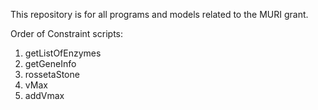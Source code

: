 This repository is for all programs and models related to the MURI grant. 

Order of Constraint scripts:
1) getListOfEnzymes
2) getGeneInfo
3) rossetaStone
4) vMax
5) addVmax
